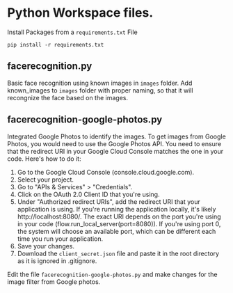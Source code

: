 # Python Workspace files.

Install Packages from a `requirements.txt` File

```
pip install -r requirements.txt
```

## facerecognition.py

Basic face recognition using known images in `images` folder.
Add known_images to `images` folder with proper naming, so that it will recongnize the face based on the images.


## facerecognition-google-photos.py

Integrated Google Photos to identify the images. To get images from Google Photos, you would need to use the Google Photos API.
You need to ensure that the redirect URI in your Google Cloud Console matches the one in your code. Here's how to do it:

1. Go to the Google Cloud Console (console.cloud.google.com).
2. Select your project.
3. Go to "APIs & Services" > "Credentials".
4. Click on the OAuth 2.0 Client ID that you're using.
5. Under "Authorized redirect URIs", add the redirect URI that your application is using. If you're running the application locally, it's likely http://localhost:8080/. The exact URI depends on the port you're using in your code (flow.run_local_server(port=8080)). If you're using port 0, the system will choose an available port, which can be different each time you run your application.
6. Save your changes.
7. Download the `client_secret.json` file and paste it in the root directory as it is ignored in .gitignore.

Edit the file `facerecognition-google-photos.py` and make changes for the image filter from Google photos.
